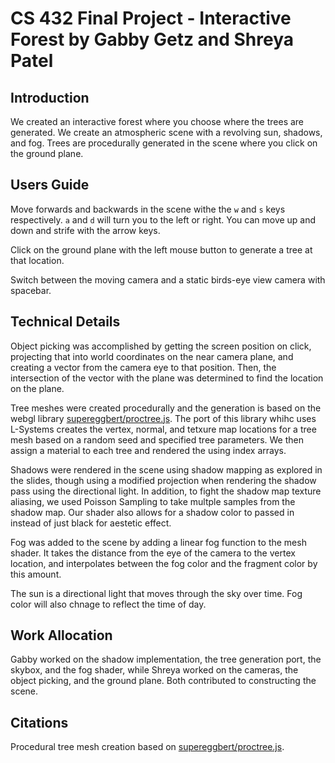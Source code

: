 ﻿# CS 432 Final Project - Interactive Forest by Gabby Getz and Shreya Patel

## Introduction
We created an interactive forest where you choose where the trees are generated. We create an atmospheric scene with a revolving sun, shadows, and fog. Trees are procedurally generated in the scene where you click on the ground plane.

## Users Guide
Move forwards and backwards in the scene withe the `w` and `s` keys respectively. `a` and `d` will turn you to the left or right. You can move up and down and strife with the arrow keys.

Click on the ground plane with the left mouse button to generate a tree at that location.

Switch between the moving camera and a static birds-eye view camera with spacebar.

## Technical Details
Object picking was accomplished by getting the screen position on click, projecting that into world coordinates on the near camera plane, and creating a vector from the camera eye to that position. Then, the intersection of the vector with the plane was determined to find the location on the plane.

Tree meshes were created procedurally and the generation is based on the webgl library [supereggbert/proctree.js](https://github.com/supereggbert/proctree.js). The port of this library whihc uses L-Systems creates the vertex, normal, and tetxure map locations for a tree mesh based on a random seed and specified tree parameters. We then assign a material to each tree and rendered the using index arrays.

Shadows were rendered in the scene using shadow mapping as explored in the slides, though using a modified projection when rendering the shadow pass using the directional light. In addition, to fight the shadow map texture aliasing, we used Poisson Sampling to take multple samples from the shadow map. Our shader also allows for a shadow color to passed in instead of just black for aestetic effect.

Fog was added to the scene by adding a linear fog function to the mesh shader. It takes the distance from the eye of the camera to the vertex location, and interpolates between the fog color and the fragment color by this amount.

The sun is a directional light that moves through the sky over time. Fog color will also chnage to reflect the time of day.

## Work Allocation
Gabby worked on the shadow implementation, the tree generation port, the skybox, and the fog shader, while Shreya worked on the cameras, the object picking, and the ground plane. Both contributed to constructing the scene.

## Citations
Procedural tree mesh creation based on [supereggbert/proctree.js](https://github.com/supereggbert/proctree.js). 
